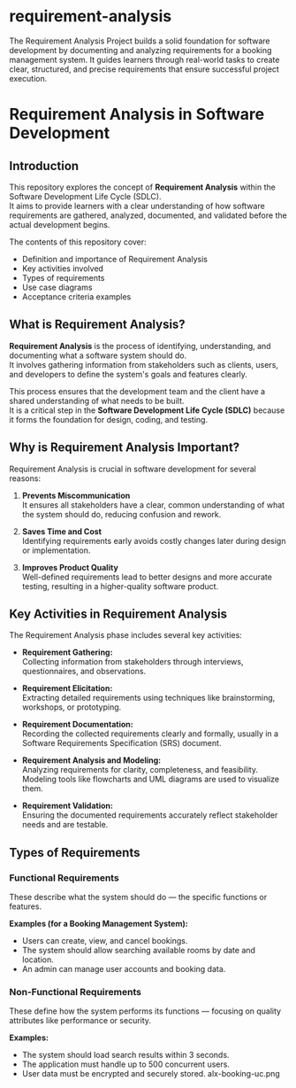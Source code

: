 # requirement-analysis
The Requirement Analysis Project builds a solid foundation for software development by documenting and analyzing requirements for a booking management system. It guides learners through real-world tasks to create clear, structured, and precise requirements that ensure successful project execution.
# Requirement Analysis in Software Development

## Introduction
This repository explores the concept of **Requirement Analysis** within the Software Development Life Cycle (SDLC).  
It aims to provide learners with a clear understanding of how software requirements are gathered, analyzed, documented, and validated before the actual development begins.  

The contents of this repository cover:
- Definition and importance of Requirement Analysis
- Key activities involved
- Types of requirements
- Use case diagrams
- Acceptance criteria examples
## What is Requirement Analysis?

**Requirement Analysis** is the process of identifying, understanding, and documenting what a software system should do.  
It involves gathering information from stakeholders such as clients, users, and developers to define the system's goals and features clearly.

This process ensures that the development team and the client have a shared understanding of what needs to be built.  
It is a critical step in the **Software Development Life Cycle (SDLC)** because it forms the foundation for design, coding, and testing.
## Why is Requirement Analysis Important?

Requirement Analysis is crucial in software development for several reasons:

1. **Prevents Miscommunication**  
   It ensures all stakeholders have a clear, common understanding of what the system should do, reducing confusion and rework.

2. **Saves Time and Cost**  
   Identifying requirements early avoids costly changes later during design or implementation.

3. **Improves Product Quality**  
   Well-defined requirements lead to better designs and more accurate testing, resulting in a higher-quality software product.
## Key Activities in Requirement Analysis

The Requirement Analysis phase includes several key activities:

- **Requirement Gathering:**  
  Collecting information from stakeholders through interviews, questionnaires, and observations.

- **Requirement Elicitation:**  
  Extracting detailed requirements using techniques like brainstorming, workshops, or prototyping.

- **Requirement Documentation:**  
  Recording the collected requirements clearly and formally, usually in a Software Requirements Specification (SRS) document.

- **Requirement Analysis and Modeling:**  
  Analyzing requirements for clarity, completeness, and feasibility. Modeling tools like flowcharts and UML diagrams are used to visualize them.

- **Requirement Validation:**  
  Ensuring the documented requirements accurately reflect stakeholder needs and are testable.
## Types of Requirements

### Functional Requirements
These describe what the system should do — the specific functions or features.

**Examples (for a Booking Management System):**
- Users can create, view, and cancel bookings.
- The system should allow searching available rooms by date and location.
- An admin can manage user accounts and booking data.

### Non-Functional Requirements
These define how the system performs its functions — focusing on quality attributes like performance or security.

**Examples:**
- The system should load search results within 3 seconds.
- The application must handle up to 500 concurrent users.
- User data must be encrypted and securely stored.
alx-booking-uc.png
